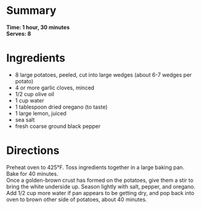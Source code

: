 # Summary
**Time: 1 hour, 30 minutes**  
**Serves: 8**  

# Ingredients
- 8 large potatoes, peeled, cut into large wedges (about 6-7 wedges per potato)
- 4 or more garlic cloves, minced
- 1/2 cup olive oil
- 1 cup water
- 1 tablespoon dried oregano (to taste)
- 1 large lemon, juiced
- sea salt
- fresh coarse ground black pepper

# Directions
Preheat oven to 425°F. Toss ingredients together in a large baking pan. Bake for 40 minutes.  
Once a golden-brown crust has formed on the potatoes, give them a stir to bring the white underside up. Season lightly with salt, pepper, and oregano.  
Add 1/2 cup more water if pan appears to be getting dry, and pop back into oven to brown other side of potatoes, about 40 minutes.
